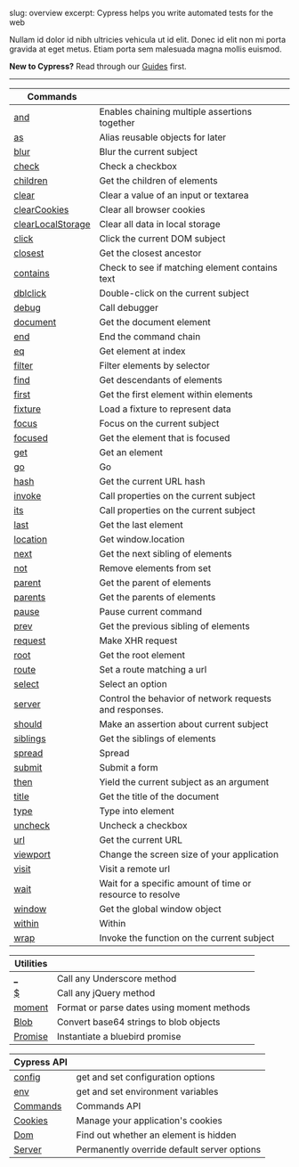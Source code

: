 slug: overview
excerpt: Cypress helps you write automated tests for the web

Nullam id dolor id nibh ultricies vehicula ut id elit. Donec id elit non mi porta gravida at eget metus. Etiam porta sem malesuada magna mollis euismod.

**New to Cypress?** Read through our [Guides]() first.

---

| Commands | |
| -------------------- | -- |
| [and]() | Enables chaining multiple assertions together |
| [as]() | Alias reusable objects for later |
| [blur]() | Blur the current subject |
| [check]() | Check a checkbox |
| [children]() | Get the children of elements |
| [clear]() | Clear a value of an input or textarea |
| [clearCookies]() | Clear all browser cookies |
| [clearLocalStorage]() | Clear all data in local storage |
| [click]() | Click the current DOM subject |
| [closest]() | Get the closest ancestor |
| [contains]() | Check to see if matching element contains text |
| [dblclick]() | Double-click on the current subject |
| [debug]() | Call debugger |
| [document]() | Get the document element |
| [end]() | End the command chain |
| [eq]() | Get element at index |
| [filter]() | Filter elements by selector |
| [find]() | Get descendants of elements |
| [first]() | Get the first element within elements |
| [fixture]() | Load a fixture to represent data |
| [focus]() | Focus on the current subject |
| [focused]() | Get the element that is focused |
| [get]() | Get an element |
| [go]() | Go |
| [hash]() | Get the current URL hash |
| [invoke]() | Call properties on the current subject |
| [its]() | Call properties on the current subject |
| [last]() | Get the last element |
| [location]() | Get window.location |
| [next]() | Get the next sibling of elements |
| [not]() | Remove elements from set |
| [parent]() | Get the parent of elements |
| [parents]() | Get the parents of elements |
| [pause]() | Pause current command |
| [prev]() | Get the previous sibling of elements |
| [request]() | Make XHR request |
| [root]() | Get the root element |
| [route]() | Set a route matching a url |
| [select]() | Select an option |
| [server]() | Control the behavior of network requests and responses. |
| [should]() | Make an assertion about current subject |
| [siblings]() | Get the siblings of elements |
| [spread]() | Spread |
| [submit]() | Submit a form |
| [then]() | Yield the current subject as an argument |
| [title]() | Get the title of the document |
| [type]() | Type into element |
| [uncheck]() | Uncheck a checkbox |
| [url]() | Get the current URL |
| [viewport]() | Change the screen size of your application |
| [visit]() | Visit a remote url |
| [wait]() | Wait for a specific amount of time or resource to resolve |
| [window]() | Get the global window object |
| [within]() | Within |
| [wrap]() | Invoke the function on the current subject |

| Utilities | |
| -------------------- | -- |
| [_]() | Call any Underscore method |
| [$]() | Call any jQuery method |
| [moment]() | Format or parse dates using moment methods |
| [Blob]() | Convert base64 strings to blob objects |
| [Promise]() | Instantiate a bluebird promise |

| Cypress API | |
| -------------------- | -- |
| [config]() | get and set configuration options |
| [env]() | get and set environment variables |
| [Commands]() | Commands API |
| [Cookies]() | Manage your application's cookies |
| [Dom]() | Find out whether an element is hidden |
| [Server]() | Permanently override default server options |
